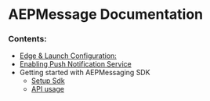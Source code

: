 #  AEPMessage Documentation

### Contents:

* [Edge & Launch Configuration:](./EdgeAndLaunchConfiguration.md)
* [Enabling Push Notification Service](./EnablingPushNotificationService.md)
* Getting started with AEPMessaging SDK
    * [Setup Sdk](./SetupSDK.md)
    * [API usage](./APIUsage.md)


